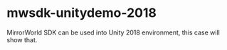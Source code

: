 # mwsdk-unitydemo-2018
MirrorWorld SDK can be used into Unity 2018 environment, this case will show that.
